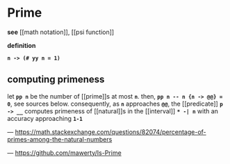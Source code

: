 # Prime

**see** [[math notation]], [[psi function]]

**definition**

**`n -> (# yy n = 1)`**

## computing primeness

let **`pp n`** be the number of [[prime]]s at most **`n`**. then, **`pp n -- n {n -> @@} = 0`**, see sources below. consequently, as **`n`** approaches **`@@`**, the [[predicate]] **`p -> __`** computes primeness of [[natural]]s in the [[interval]] **`* -| n`** with an accuracy approaching **`1-1`**

&mdash; <https://math.stackexchange.com/questions/82074/percentage-of-primes-among-the-natural-numbers>

&mdash; <https://github.com/mawerty/Is-Prime>
